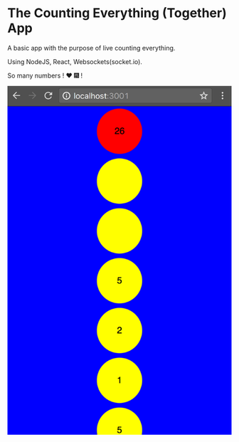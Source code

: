 # The Counting Everything (Together) App

A basic app with the purpose of live  counting everything.

Using NodeJS, React, Websockets(socket.io).

So many numbers ! :heart: :fireworks: !

![alt text](screen.png)
